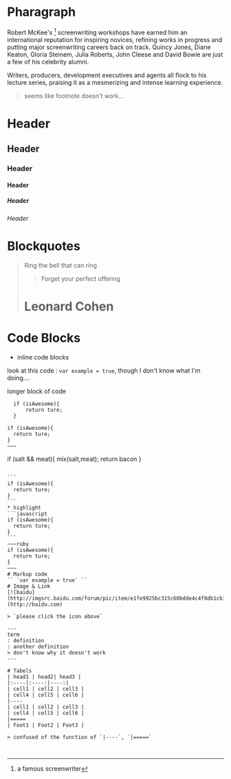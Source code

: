 # Pharagraph
   Robert McKee's [^1] screenwriting workshops have earned him an international reputation for inspiring novices, refining works in progress and putting major screenwriting careers back on track. Quincy Jones, Diane Keaton, Gloria Steinem, Julia Roberts, John Cleese and David Bowie are just a few of his celebrity alumni. 
   
   Writers, producers, development executives and agents all flock to his lecture series, praising it as a mesmerizing and intense learning experience. 
   
   [^1]: a famous screenwriter   
   > seems like footnote doesn't work...

# Header
## Header
### Header
#### Header
##### Header
###### Header

# Blockquotes
> Ring the bell that can ring
>> Forget your perfect offering
>
> # Leonard Cohen

# Code Blocks
* inline code blocks

look at this code : ` var example = true `, though I don't know what I'm doing....

longer block of code 
      
      if (isAwesome){
          return ture;
      }
~~~~~
if (isAwesome){
  return ture;
}
~~~
~~~~~~~
if (salt && meat){
  mix(salt,meat);
  return bacon
}
~~~~~~

```
if (isAwesome){
  return ture;
}
```
* highlight
```javascript
if (isAwesome){
  return ture;
}
```
~~~ruby
if (isAwesome){
  return ture;
}
~~~
# Markup code
`` `var example = true` ``
# Image & Link
[![baidu](http://imgsrc.baidu.com/forum/pic/item/e1fe9925bc315c60bdde4c4f8db1cb13485477c2.jpg)](http://baidu.com)

> `please click the icon above`

---
term
: definition
: another definition
> don't know why it doesn't work
---

# Tabels
| head1 | head2| head3 |
|:----|:----:|----:|
| cell1 | cell2 | cell3 |
| cell4 | cell5 | cell6 |
|----
| cell1 | cell2 | cell3 |
| cell4 | cell5 | cell6 |
|=====
| Foot1 | Foot2 | Foot3 |

> confused of the function of `|----`, `|=====`


